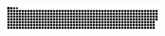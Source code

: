 <picture>
  <source media="(prefers-color-scheme: dark)" srcset="https://raw.githubusercontent.com/f-gillmann/f-gillmann/github-snake/github-snake.svg" />
  <source media="(prefers-color-scheme: light)" srcset="https://raw.githubusercontent.com/f-gillmann/f-gillmann/github-snake/github-snake-light.svg" />
  <img alt="github-snake" src="https://raw.githubusercontent.com/f-gillmann/f-gillmann/github-snake/github-snake.svg" />
</picture>
